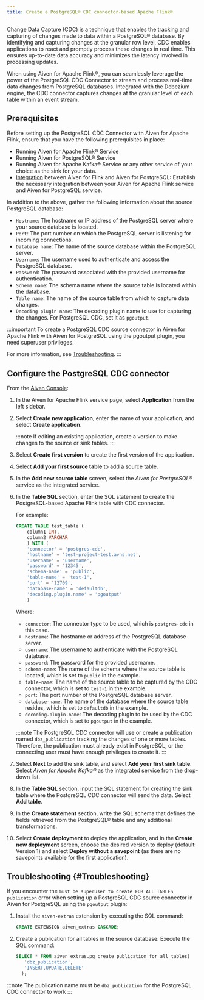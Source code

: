 ```yaml
---
title: Create a PostgreSQL® CDC connector-based Apache Flink®
---
```


Change Data Capture (CDC) is a technique that enables the tracking and capturing of changes made to data within a PostgreSQL® database.
By identifying and capturing changes at the granular row level, CDC enables
applications to react and promptly process these changes in real time.
This ensures up-to-date data accuracy and minimizes the latency involved
in processing updates.

When using Aiven for Apache Flink®, you can seamlessly leverage the
power of the PostgreSQL CDC Connector to stream and process real-time
data changes from PostgreSQL databases. Integrated with the Debezium
engine, the CDC connector captures changes at the granular level of each
table within an event stream.

## Prerequisites

Before setting up the PostgreSQL CDC Connector with Aiven for Apache
Flink, ensure that you have the following prerequisites in place:

-   Running Aiven for Apache Flink® Service
-   Running Aiven for PostgreSQL® Service
-   Running Aiven for Apache Kafka® Service or any other service of your
    choice as the sink for your data.
-   [Integration](/docs/products/flink/howto/create-integration) between Aiven for Flink and Aiven for PostgreSQL:
    Establish the necessary integration between your Aiven for Apache
    Flink service and Aiven for PostgreSQL service.

In addition to the above, gather the following information about the
source PostgreSQL database:

-   `Hostname`: The hostname or IP address of the PostgreSQL server
    where your source database is located.
-   `Port`: The port number on which the PostgreSQL server is listening
    for incoming connections.
-   `Database name`: The name of the source database within the
    PostgreSQL server.
-   `Username`: The username used to authenticate and access the
    PostgreSQL database.
-   `Password`: The password associated with the provided username for
    authentication.
-   `Schema name`: The schema name where the source table is located
    within the database.
-   `Table name`: The name of the source table from which to
    capture data changes.
-   `Decoding plugin name`: The decoding plugin name to use for
    capturing the changes. For PostgreSQL CDC, set it as `pgoutput`.

:::important
To create a PostgreSQL CDC source connector in Aiven for Apache Flink
with Aiven for PostgreSQL using the pgoutput plugin, you need
superuser privileges.

For more information, see [Troubleshooting](#Troubleshooting).
:::

## Configure the PostgreSQL CDC connector

From the [Aiven Console](https://console.aiven.io/):

1.  In the Aiven for Apache Flink service page, select **Application**
    from the left sidebar.

1.  Select **Create new application**, enter the name of your
    application, and select **Create application**.

    :::note
    If editing an existing application, create a version to make
    changes to the source or sink tables.
    :::

1.  Select **Create first version** to create the first version of the
    application.

1.  Select **Add your first source table** to add a source table.

1.  In the **Add new source table** screen, select the *Aiven for
    PostgreSQL®* service as the integrated service.

1.  In the **Table SQL** section, enter the SQL statement to create the
    PostgreSQL-based Apache Flink table with CDC connector.

    For example:

    ```sql
    CREATE TABLE test_table (
        column1 INT,
        column2 VARCHAR
        ) WITH (
        'connector' = 'postgres-cdc',
        'hostname' = 'test-project-test.avns.net',
        'username' = 'username',
        'password' = '12345',
        'schema-name' = 'public',
        'table-name' = 'test-1',
        'port' = '12709',
        'database-name' = 'defaultdb',
        'decoding.plugin.name' = 'pgoutput'
        )
    ```

    Where:

    -   `connector`: The connector type to be used, which is
        `postgres-cdc` in this case.
    -   `hostname`: The hostname or address of the PostgreSQL database
        server.
    -   `username`: The username to authenticate with the PostgreSQL
        database.
    -   `password`: The password for the provided username.
    -   `schema-name`: The name of the schema where the source table is
        located, which is set to `public` in the example.
    -   `table-name`: The name of the source table to be captured by the
        CDC connector, which is set to `test-1` in the example.
    -   `port`: The port number of the PostgreSQL database server.
    -   `database-name`: The name of the database where the source table
        resides, which is set to `defaultdb` in the example.
    -   `decoding.plugin.name`: The decoding plugin to be used by the
        CDC connector, which is set to `pgoutput` in the example.

    :::note
    The PostgreSQL CDC connector will use or create a publication named
    `dbz_publication` tracking the changes of one or more tables.
    Therefore, the publication must already exist in PostgreSQL, or the
    connecting user must have enough privileges to create it.
    :::

1.  Select **Next** to add the sink table, and select **Add your
    first sink table**. Select *Aiven for Apache Kafka®* as the
    integrated service from the drop-down list.

1.  In the **Table SQL** section, input the SQL statement for creating
    the sink table where the PostgreSQL CDC connector will send the
    data. Select **Add table**.

1.  In the **Create statement** section, write the SQL schema that
    defines the fields retrieved from the PostgreSQL® table and any
    additional transformations.

10. Select **Create deployment** to deploy the application, and in the
    **Create new deployment** screen, choose the desired version to
    deploy (default: Version 1) and select **Deploy without a
    savepoint** (as there are no savepoints available for the first
    application).

## Troubleshooting {#Troubleshooting}

If you encounter the
`must be superuser to create FOR ALL TABLES publication` error when
setting up a PostgreSQL CDC source connector in Aiven for PostgreSQL
using the `pgoutput` plugin:

1.  Install the `aiven-extras` extension by executing the SQL command:

    ```sql
    CREATE EXTENSION aiven_extras CASCADE;
    ```

1.  Create a publication for all tables in the source database: Execute
    the SQL command:

    ```sql
    SELECT * FROM aiven_extras.pg_create_publication_for_all_tables(
       'dbz_publication',
       'INSERT,UPDATE,DELETE'
      );
    ```

:::note
The publication name must be `dbz_publication` for the PostgreSQL CDC
connector to work
:::
